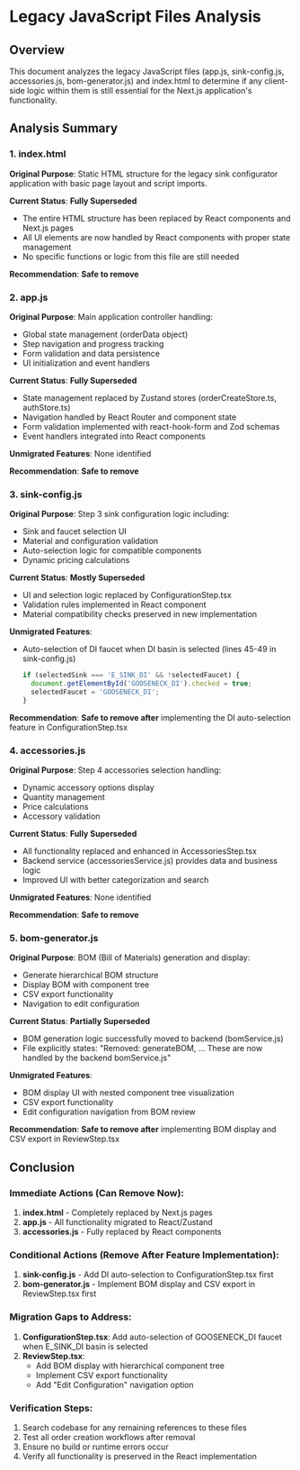 # Legacy JavaScript Files Analysis

## Overview
This document analyzes the legacy JavaScript files (app.js, sink-config.js, accessories.js, bom-generator.js) and index.html to determine if any client-side logic within them is still essential for the Next.js application's functionality.

## Analysis Summary

### 1. index.html
**Original Purpose**: Static HTML structure for the legacy sink configurator application with basic page layout and script imports.

**Current Status**: **Fully Superseded**
- The entire HTML structure has been replaced by React components and Next.js pages
- All UI elements are now handled by React components with proper state management
- No specific functions or logic from this file are still needed

**Recommendation**: **Safe to remove**

### 2. app.js
**Original Purpose**: Main application controller handling:
- Global state management (orderData object)
- Step navigation and progress tracking
- Form validation and data persistence
- UI initialization and event handlers

**Current Status**: **Fully Superseded**
- State management replaced by Zustand stores (orderCreateStore.ts, authStore.ts)
- Navigation handled by React Router and component state
- Form validation implemented with react-hook-form and Zod schemas
- Event handlers integrated into React components

**Unmigrated Features**: None identified

**Recommendation**: **Safe to remove**

### 3. sink-config.js
**Original Purpose**: Step 3 sink configuration logic including:
- Sink and faucet selection UI
- Material and configuration validation
- Auto-selection logic for compatible components
- Dynamic pricing calculations

**Current Status**: **Mostly Superseded**
- UI and selection logic replaced by ConfigurationStep.tsx
- Validation rules implemented in React component
- Material compatibility checks preserved in new implementation

**Unmigrated Features**:
- Auto-selection of DI faucet when DI basin is selected (lines 45-49 in sink-config.js)
  ```javascript
  if (selectedSink === 'E_SINK_DI' && !selectedFaucet) {
    document.getElementById('GOOSENECK_DI').checked = true;
    selectedFaucet = 'GOOSENECK_DI';
  }
  ```

**Recommendation**: **Safe to remove after** implementing the DI auto-selection feature in ConfigurationStep.tsx

### 4. accessories.js
**Original Purpose**: Step 4 accessories selection handling:
- Dynamic accessory options display
- Quantity management
- Price calculations
- Accessory validation

**Current Status**: **Fully Superseded**
- All functionality replaced and enhanced in AccessoriesStep.tsx
- Backend service (accessoriesService.js) provides data and business logic
- Improved UI with better categorization and search

**Unmigrated Features**: None identified

**Recommendation**: **Safe to remove**

### 5. bom-generator.js
**Original Purpose**: BOM (Bill of Materials) generation and display:
- Generate hierarchical BOM structure
- Display BOM with component tree
- CSV export functionality
- Navigation to edit configuration

**Current Status**: **Partially Superseded**
- BOM generation logic successfully moved to backend (bomService.js)
- File explicitly states: "Removed: generateBOM, ... These are now handled by the backend bomService.js"

**Unmigrated Features**:
- BOM display UI with nested component tree visualization
- CSV export functionality
- Edit configuration navigation from BOM review

**Recommendation**: **Safe to remove after** implementing BOM display and CSV export in ReviewStep.tsx

## Conclusion

### Immediate Actions (Can Remove Now):
1. **index.html** - Completely replaced by Next.js pages
2. **app.js** - All functionality migrated to React/Zustand
3. **accessories.js** - Fully replaced by React components

### Conditional Actions (Remove After Feature Implementation):
1. **sink-config.js** - Add DI auto-selection to ConfigurationStep.tsx first
2. **bom-generator.js** - Implement BOM display and CSV export in ReviewStep.tsx first

### Migration Gaps to Address:
1. **ConfigurationStep.tsx**: Add auto-selection of GOOSENECK_DI faucet when E_SINK_DI basin is selected
2. **ReviewStep.tsx**: 
   - Add BOM display with hierarchical component tree
   - Implement CSV export functionality
   - Add "Edit Configuration" navigation option

### Verification Steps:
1. Search codebase for any remaining references to these files
2. Test all order creation workflows after removal
3. Ensure no build or runtime errors occur
4. Verify all functionality is preserved in the React implementation